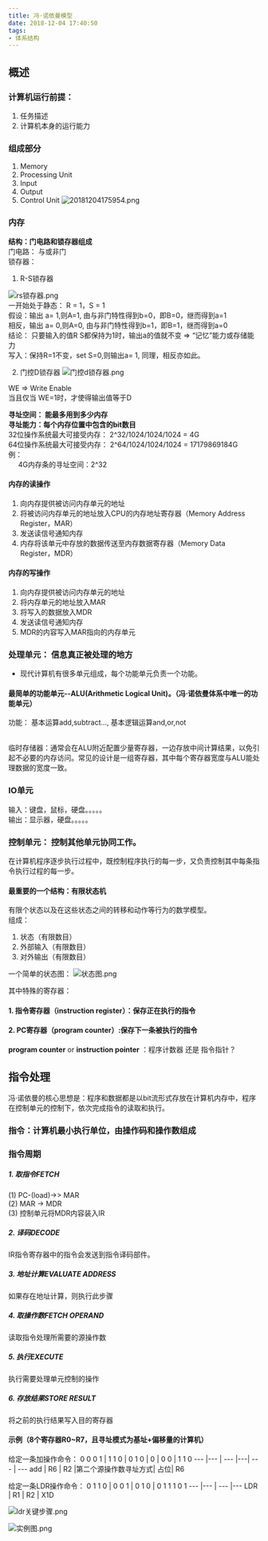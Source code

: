```yaml
---
title: 冯·诺依曼模型
date: 2018-12-04 17:40:50
tags:
- 体系结构
---
```

## 概述

### 计算机运行前提：
1. 任务描述
2. 计算机本身的运行能力

### 组成部分
1. Memory
2. Processing Unit
3. Input
4. Output
5. Control Unit
![20181204175954.png](/images/20181204175954.png)
### 内存
**结构：门电路和锁存器组成**<br/>
门电路： 与或非门 <br/>
锁存器：
1. R-S锁存器

![rs锁存器.png](http://note.youdao.com/yws/res/1837/WEBRESOURCE653ad92364d7f1353f891a4b465b95ae) <br/>
一开始处于静态： R = 1，S = 1<br/>
假设：输出 a= 1,则A=1, 由与非门特性得到b=0，即B=0，继而得到a=1<br/>
相反，输出 a= 0,则A=0, 由与非门特性得到b=1，即B=1，继而得到a=0<br/>
结论： 只要输入的值R S都保持为1时，输出a的值就不变 => “记忆”能力或存储能力<br/>
写入：保持R=1不变，set S=0,则输出a= 1, 同理，相反亦如此。<br/>

2. 门控D锁存器
![门控d锁存器.png](https://note.youdao.com/src/WEBRESOURCEbd5c71c68ed2269811ef728fd8e19501)

WE => Write Enable<br/>
当且仅当 WE=1时，才使得输出值等于D<br/>

**寻址空间： 能最多用到多少内存**<br/>
**寻址能力：每个内存位置中包含的bit数目**<br/>
32位操作系统最大可接受内存： 2^32/1024/1024/1024 = 4G <br/>
64位操作系统最大可接受内存： 2^64/1024/1024/1024 = 17179869184G <br/>
例：<br/>
&nbsp;&nbsp;&nbsp;&nbsp;&nbsp;4G内存条的寻址空间：2^32<br/>

#### 内存的读操作
1. 向内存提供被访问内存单元的地址
2. 将被访问内存单元的地址放入CPU的内存地址寄存器（Memory Address Register，MAR）
3. 发送读信号通知内存
4. 内存将该单元中存放的数据传送至内存数据寄存器（Memory Data Register，MDR）

#### 内存的写操作
1. 向内存提供被访问内存单元的地址
2. 将内存单元的地址放入MAR
3. 将写入的数据放入MDR
4. 发送读信号通知内存
5. MDR的内容写入MAR指向的内存单元


### 处理单元： 信息真正被处理的地方
- 现代计算机有很多单元组成，每个功能单元负责一个功能。
#### 最简单的功能单元--ALU(Arithmetic Logical Unit)。（冯·诺依曼体系中唯一的功能单元）

功能： 基本运算add,subtract..., 基本逻辑运算and,or,not<br/>
<br/>

临时存储器：通常会在ALU附近配置少量寄存器，一边存放中间计算结果，以免引起不必要的内存访问。常见的设计是一组寄存器，其中每个寄存器宽度与ALU能处理数据的宽度一致。

### IO单元

输入：键盘，鼠标，硬盘。。。。。<br/>
输出：显示器，硬盘。。。。。

### 控制单元： 控制其他单元协同工作。
在计算机程序逐步执行过程中，既控制程序执行的每一步，又负责控制其中每条指令执行过程的每一步。<br/>
#### 最重要的一个结构：有限状态机<br/>
有限个状态以及在这些状态之间的转移和动作等行为的数学模型。<br/>
组成：
1. 状态（有限数目）
2. 外部输入（有限数目）
3. 对外输出（有限数目）


一个简单的状态图：
![状态图.png](https://note.youdao.com/src/WEBRESOURCEd19ea81a38e956f99ca34165da7ee5e7)

其中特殊的寄存器：<br/>
#### 1. 指令寄存器（instruction register）：保存正在执行的指令
#### 2. PC寄存器（program counter）:保存下一条被执行的指令

 **program counter**  or **instruction pointer** ：程序计数器 还是 指令指针？

 ## 指令处理
 冯·诺依曼的核心思想是：程序和数据都是以bit流形式存放在计算机内存中，程序在控制单元的控制下，依次完成指令的读取和执行。

 ### 指令：计算机最小执行单位，由操作码和操作数组成

 ### 指令周期

##### 1. 取指令FETCH
(1) PC-(load)->>  MAR<br/>
(2) MAR -> MDR<br/>
(3) 控制单元将MDR内容装入IR<br/>
##### 2. 译码DECODE
IR指令寄存器中的指令会发送到指令译码部件。
##### 3. 地址计算EVALUATE ADDRESS
如果存在地址计算，则执行此步骤
#####  4. 取操作数FETCH OPERAND
读取指令处理所需要的源操作数
#####  5. 执行EXECUTE
执行需要处理单元控制的操作
#####  6. 存放结果STORE RESULT
将之前的执行结果写入目的寄存器
#### 示例（8个寄存器R0~R7，且寻址模式为基址+偏移量的计算机）
给定一条加操作命令：
0 0 0 1 | 1 1 0 | 0 1 0 | 0 | 0 0              | 1 1 0
  ---   |---    | ---   |---| ---              | ---
add     | R6    |  R2   |第二个源操作数寻址方式| 占位| R6

给定一条LDR操作命令：
0 1 1 0 | 0 0 1 | 0 1 0 | 0 1 1 1 0 1
  ---   |---    | ---   |---
LDR     | R1    |  R2   |   X1D

![ldr关键步骤.png](http://note.youdao.com/yws/res/1919/WEBRESOURCE5202351f6540e5f9fd0b5830866dc799)

![实例图.png](/images/实例图.png)
